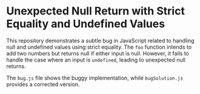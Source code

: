 # Unexpected Null Return with Strict Equality and Undefined Values

This repository demonstrates a subtle bug in JavaScript related to handling null and undefined values using strict equality. The `foo` function intends to add two numbers but returns null if either input is null. However, it fails to handle the case where an input is `undefined`, leading to unexpected null returns. 

The `bug.js` file shows the buggy implementation, while `bugSolution.js` provides a corrected version.